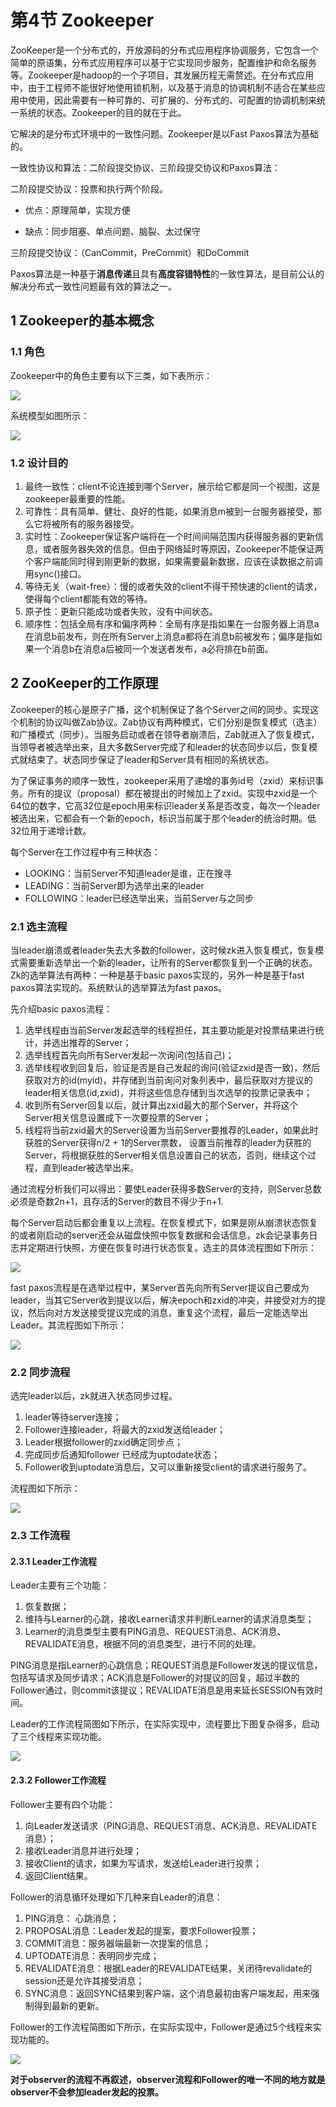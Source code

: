 # 第4节 Zookeeper

ZooKeeper是一个分布式的，开放源码的分布式应用程序协调服务，它包含一个简单的原语集，分布式应用程序可以基于它实现同步服务，配置维护和命名服务等。Zookeeper是hadoop的一个子项目，其发展历程无需赘述。在分布式应用中，由于工程师不能很好地使用锁机制，以及基于消息的协调机制不适合在某些应用中使用，因此需要有一种可靠的、可扩展的、分布式的、可配置的协调机制来统一系统的状态。Zookeeper的目的就在于此。



它解决的是分布式环境中的一致性问题。Zookeeper是以Fast Paxos算法为基础的。

一致性协议和算法：二阶段提交协议、三阶段提交协议和Paxos算法：

二阶段提交协议：投票和执行两个阶段。

- 优点：原理简单，实现方便

- 缺点：同步阻塞、单点问题、脑裂、太过保守

三阶段提交协议：（CanCommit，PreCommit）和DoCommit

Paxos算法是一种基于**消息传递**且具有**高度容错特性**的一致性算法，是目前公认的解决分布式一致性问题最有效的算法之一。

## 1 Zookeeper的基本概念

### 1.1 角色

Zookeeper中的角色主要有以下三类，如下表所示：

![](./static/08171344_cqXs.jpg.jpeg)

系统模型如图所示：

![](./static/08171345_l5K3.jpg.jpeg)

### 1.2 设计目的

1. 最终一致性：client不论连接到哪个Server，展示给它都是同一个视图，这是zookeeper最重要的性能。
2. 可靠性：具有简单、健壮、良好的性能，如果消息m被到一台服务器接受，那么它将被所有的服务器接受。
3. 实时性：Zookeeper保证客户端将在一个时间间隔范围内获得服务器的更新信息，或者服务器失效的信息。但由于网络延时等原因，Zookeeper不能保证两个客户端能同时得到刚更新的数据，如果需要最新数据，应该在读数据之前调用sync()接口。
4. 等待无关（wait-free）：慢的或者失效的client不得干预快速的client的请求，使得每个client都能有效的等待。
5. 原子性：更新只能成功或者失败，没有中间状态。
6. 顺序性：包括全局有序和偏序两种：全局有序是指如果在一台服务器上消息a在消息b前发布，则在所有Server上消息a都将在消息b前被发布；偏序是指如果一个消息b在消息a后被同一个发送者发布，a必将排在b前面。

## 2 ZooKeeper的工作原理

Zookeeper的核心是原子广播，这个机制保证了各个Server之间的同步。实现这个机制的协议叫做Zab协议。Zab协议有两种模式，它们分别是恢复模式（选主）和广播模式（同步）。当服务启动或者在领导者崩溃后，Zab就进入了恢复模式，当领导者被选举出来，且大多数Server完成了和leader的状态同步以后，恢复模式就结束了。状态同步保证了leader和Server具有相同的系统状态。

为了保证事务的顺序一致性，zookeeper采用了递增的事务id号（zxid）来标识事务。所有的提议（proposal）都在被提出的时候加上了zxid。实现中zxid是一个64位的数字，它高32位是epoch用来标识leader关系是否改变，每次一个leader被选出来，它都会有一个新的epoch，标识当前属于那个leader的统治时期。低32位用于递增计数。

每个Server在工作过程中有三种状态：

- LOOKING：当前Server不知道leader是谁，正在搜寻
- LEADING：当前Server即为选举出来的leader
- FOLLOWING：leader已经选举出来，当前Server与之同步

### 2.1 选主流程

当leader崩溃或者leader失去大多数的follower，这时候zk进入恢复模式，恢复模式需要重新选举出一个新的leader，让所有的Server都恢复到一个正确的状态。Zk的选举算法有两种：一种是基于basic paxos实现的，另外一种是基于fast paxos算法实现的。系统默认的选举算法为fast paxos。

先介绍basic paxos流程：

1. 选举线程由当前Server发起选举的线程担任，其主要功能是对投票结果进行统计，并选出推荐的Server；
2. 选举线程首先向所有Server发起一次询问(包括自己)；
3. 选举线程收到回复后，验证是否是自己发起的询问(验证zxid是否一致)，然后获取对方的id(myid)，并存储到当前询问对象列表中，最后获取对方提议的leader相关信息(id,zxid)，并将这些信息存储到当次选举的投票记录表中；
4. 收到所有Server回复以后，就计算出zxid最大的那个Server，并将这个Server相关信息设置成下一次要投票的Server；
5. 线程将当前zxid最大的Server设置为当前Server要推荐的Leader，如果此时获胜的Server获得n/2 + 1的Server票数， 设置当前推荐的leader为获胜的Server，将根据获胜的Server相关信息设置自己的状态，否则，继续这个过程，直到leader被选举出来。

通过流程分析我们可以得出：要使Leader获得多数Server的支持，则Server总数必须是奇数2n+1，且存活的Server的数目不得少于n+1.

每个Server启动后都会重复以上流程。在恢复模式下，如果是刚从崩溃状态恢复的或者刚启动的server还会从磁盘快照中恢复数据和会话信息，zk会记录事务日志并定期进行快照，方便在恢复时进行状态恢复。选主的具体流程图如下所示：

![](./static/08171345_J3LF.jpg.jpeg)

fast paxos流程是在选举过程中，某Server首先向所有Server提议自己要成为leader，当其它Server收到提议以后，解决epoch和zxid的冲突，并接受对方的提议，然后向对方发送接受提议完成的消息，重复这个流程，最后一定能选举出Leader。其流程图如下所示：

![](./static/08171346_zLlp.jpg.jpeg)

### 2.2 同步流程

选完leader以后，zk就进入状态同步过程。

1. leader等待server连接；
2. Follower连接leader，将最大的zxid发送给leader；
3. Leader根据follower的zxid确定同步点；
4. 完成同步后通知follower 已经成为uptodate状态；
5. Follower收到uptodate消息后，又可以重新接受client的请求进行服务了。

流程图如下所示：

![](./static/08171346_oExa.jpg.jpeg)

### 2.3 工作流程

#### 2.3.1 Leader工作流程

Leader主要有三个功能：

1. 恢复数据；
2. 维持与Learner的心跳，接收Learner请求并判断Learner的请求消息类型；
3. Learner的消息类型主要有PING消息、REQUEST消息、ACK消息、REVALIDATE消息，根据不同的消息类型，进行不同的处理。

PING消息是指Learner的心跳信息；REQUEST消息是Follower发送的提议信息，包括写请求及同步请求；ACK消息是Follower的对提议的回复，超过半数的Follower通过，则commit该提议；REVALIDATE消息是用来延长SESSION有效时间。

Leader的工作流程简图如下所示，在实际实现中，流程要比下图复杂得多，启动了三个线程来实现功能。

![](./static/08171346_87iA.jpg.jpeg)

#### 2.3.2 Follower工作流程

Follower主要有四个功能：

1. 向Leader发送请求（PING消息、REQUEST消息、ACK消息、REVALIDATE消息）；
2. 接收Leader消息并进行处理；
3. 接收Client的请求，如果为写请求，发送给Leader进行投票；
4. 返回Client结果。

Follower的消息循环处理如下几种来自Leader的消息：

1. PING消息： 心跳消息；
2. PROPOSAL消息：Leader发起的提案，要求Follower投票；
3. COMMIT消息：服务器端最新一次提案的信息；
4. UPTODATE消息：表明同步完成；
5. REVALIDATE消息：根据Leader的REVALIDATE结果，关闭待revalidate的session还是允许其接受消息；
6. SYNC消息：返回SYNC结果到客户端，这个消息最初由客户端发起，用来强制得到最新的更新。

Follower的工作流程简图如下所示，在实际实现中，Follower是通过5个线程来实现功能的。

![](./static/08171346_slOJ.jpg.jpeg)

**对于observer的流程不再叙述，observer流程和Follower的唯一不同的地方就是observer不会参加leader发起的投票。**

